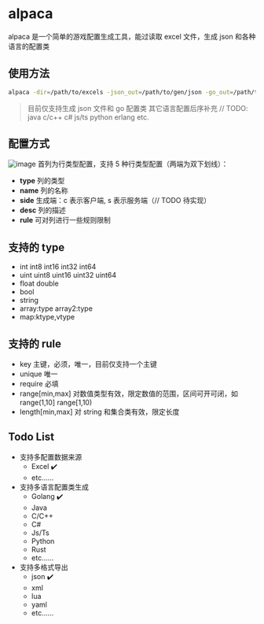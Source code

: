 # alpaca
alpaca 是一个简单的游戏配置生成工具，能过读取 excel 文件，生成 json 和各种语言的配置类

## 使用方法
```bash
alpaca -dir=/path/to/excels -json_out=/path/to/gen/json -go_out=/path/to/gen/go
```
> 目前仅支持生成 json 文件和 go 配置类
> 其它语言配置后序补充
> // TODO: java c/c++ c# js/ts python erlang etc.

## 配置方式
![image](https://github.com/lgynico/alpaca/assets/2893568/0dc005af-3958-449f-8188-1a7a60362ac9)
首列为行类型配置，支持 5 种行类型配置（两端为双下划线）：
- __type__ 列的类型
- __name__ 列的名称
- __side__ 生成端：c 表示客户端, s 表示服务端（// TODO 待实现）
- __desc__ 列的描述
- __rule__ 可对列进行一些规则限制

## 支持的 __type__
- int int8 int16 int32 int64
- uint uint8 uint16 uint32 uint64
- float double
- bool
- string
- array:type array2:type
- map:ktype,vtype

## 支持的 __rule__
- key 主键，必须，唯一，目前仅支持一个主键
- unique 唯一
- require 必填
- range[min,max] 对数值类型有效，限定数值的范围，区间可开可闭，如 range(1,10] range[1,10)
- length[min,max] 对 string 和集合类有效，限定长度

## Todo List
- 支持多配置数据来源
  - Excel ✔️
  - etc......
- 支持多语言配置类生成
  - Golang ✔️
  - Java
  - C/C++
  - C#
  - Js/Ts
  - Python
  - Rust
  - etc......
- 支持多格式导出
  - json ✔️
  - xml
  - lua
  - yaml
  - etc......
